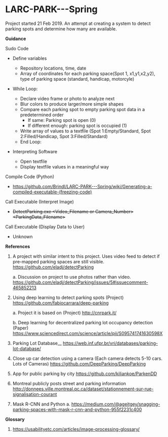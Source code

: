 # LARC-PARK---Spring
Project started 21 Feb 2019.
An attempt at creating a system to detect parking spots and determine how many are available.

__Guidance__

Sudo Code

  * Define variables
    * Repository locations, time, date
    * Array of coordinates for each parking space(Spot 1, x1,y1,x2,y2), type of parking space (standard, handicap, motorcyle)
  
  * While Loop:
    * Declare video frame or photo to analyze next
    * Blur colors to produce larger/more simple shapes
    * Compare each parking spot to empty parking spot data in a predetermined order
      * If same: Parking spot is open (0)
      * If different enough: parking spot is occupied (1)
    * Write array of values to a textfile (Spot 1:Empty/Standard, Spot 2:Filled/Handicap, Spot 3:Filled/Standard)
    * End Loop:
  
  * Interpreting Software
    * Open textfile
    * Display textfile values in a meaningful way
  
Compile Code (Python)
* https://github.com/Brindl/LARC-PARK---Spring/wiki/Generating-a-compiled-executable-(freezing-code)

Call Executable (Interpret Image)
* ~~DetectParking.exe <Video_Filename or Camera_Number> <ParkingData_Filename>~~

Call Executable (Display Data to User)
* Unknown

__References__

  1. A project with similar intent to this project. Uses video feed to detect if pre-mapped parking spaces are still visible.           
      https://github.com/eladj/detectParking
  
      a. Discussion on project to use photos rather than video.
        https://github.com/eladj/detectParking/issues/5#issuecomment-465852213
        
  2. Using deep learning to detect parking spots (Project)
      https://github.com/fabiocarrara/deep-parking

      a. Project it is based on (Project)
        http://cnrpark.it/
        
      b. Deep learning for decentralized parking lot occupancy detection (Paper)
      https://www.sciencedirect.com/science/article/pii/S095741741630598X

  3. Parking Lot Database__
    https://web.inf.ufpr.br/vri/databases/parking-lot-database/
    
  4. Close up car detection using a camera (Each camera detects 5-10 cars. Lots of Cameras)
  https://github.com/DeepParking/DeepParking

  5. App for public parking by city
  https://github.com/kiliankoe/ParkenDD
  
  6. Montreal publicly posts street and parking information
  http://donnees.ville.montreal.qc.ca/dataset/stationnement-sur-rue-signalisation-courant
  
  7. Mask R-CNN and Python
      a. https://medium.com/@ageitgey/snagging-parking-spaces-with-mask-r-cnn-and-python-955f2231c400
  
__Glossary__
   
   1. https://usabilityetc.com/articles/image-processing-glossary/
